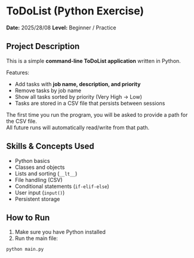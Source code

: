 # ToDoList (Python Exercise)

**Date:** 2025/28/08
**Level:** Beginner / Practice  

## Project Description
This is a simple **command-line ToDoList application** written in Python.  

Features:  
- Add tasks with **job name, description, and priority**  
- Remove tasks by job name  
- Show all tasks sorted by priority (Very High → Low)  
- Tasks are stored in a CSV file that persists between sessions  

The first time you run the program, you will be asked to provide a path for the CSV file.  
All future runs will automatically read/write from that path.  

## Skills & Concepts Used
- Python basics  
- Classes and objects  
- Lists and sorting (`__lt__`)  
- File handling (CSV)  
- Conditional statements (`if-elif-else`)  
- User input (`input()`)  
- Persistent storage  

## How to Run
1. Make sure you have Python installed  
2. Run the main file:
```bash
python main.py
